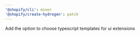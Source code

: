 ```yaml
---
'@shopify/cli': minor
'@shopify/create-hydrogen': patch
---
```


Add the option to choose typescript templates for ui extensions
